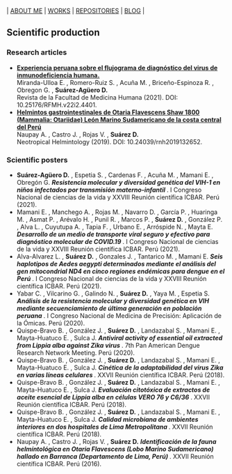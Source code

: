 |   [ABOUT ME](README.md)  |  [WORKS](works.md)  |  [REPOSITORIES](repositories.md)  |  [BLOG](blog.md)  | 

<h2> Scientific production </h2>

<h3> Research articles </h3>

<p>
  <ul>
     <li> <a href = "https://revistas.urp.edu.pe/index.php/RFMH/article/view/4401"><b>Experiencia peruana sobre el flujograma de diagnóstico del virus de   inmunodeficiencia humana.</b></a><br>
       Miranda-Ulloa E. , Romero-Ruiz S. , Acuña M. , Briceño-Espinoza R. , Obregon G. , <b>Suárez-Agüero D.</b><br>
       Revista de la Facultad de Medicina Humana (2021). DOI: 10.25176/RFMH.v22i2.4401.</li>
    <li> <a href = "https://revistas.unfv.edu.pe/NH/article/view/652"><b>Helmintos gastrointestinales de Otaria Flavescens Shaw 1800 (Mammalia: Otariidae) León Marino Sudamericano de la costa central del Perú</b></a><br>
       Naupay A. , Castro J. , Rojas V. , <b> Suárez D. </b><br>
       Neotropical Helmintology (2019). DOI: 10.24039/rnh2019132652.</li>
  </ul>
</p>

<h3> Scientific posters </h3>

<p>
  <ul>
    <li> <b>Suárez-Agüero D.</b> , Espetia S. , Cardenas F. , Acuña M. , Mamani E. , Obregón G. <b><i> Resistencia molecular y diversidad genética del VIH-1 en niños infectados por transmisión materno-infantil </i></b>. I Congreso Nacional de ciencias de la vida y XXVIII Reunión científica ICBAR. Perú (2021).</li>  
    <li> Mamani E. , Manchego A. , Rojas M. , Navarro D. , García P. , Huaringa M. , Asmat P. , Arévalo H. , Punil R. , Marcos P. , <b>Suárez D.</b> , González P. , Alva L. , Cuyutupa A. , Tapia F. , Urbano E. , Arróspide N. , Mayta E.<b><i> Desarrollo de un medio de transporte viral seguro y efectivo para diagnóstico molecular de COVID.19 </i></b>. I Congreso Nacional de ciencias de la vida y XXVIII Reunión científica ICBAR. Perú (2021).</li>
    <li> Alva-Alvarez L. , <b>Suárez D.</b> , Gonzales J. , Tantarico M. , Mamani E. <b><i> Seis haplotipos de Aedes aegypti determinados mediante el análisis del gen mitocondrial ND4 en cinco regiones endémicas para dengue en el Perú </i></b>. I Congreso Nacional de ciencias de la vida y XXVIII Reunión científica ICBAR. Perú (2021).</li>
    <li> Yabar C. , Vilcarino G. , Galindo N. , <b>Suárez D.</b> , Yaya M. , Espetia S. <b><i> Análisis de la resistencia molecular y diversidad genética en VIH mediante secuenciamiento de última generación en población peruana </i></b>. I Congreso Nacional de Medicina de Precisión: Aplicación de la Ómicas. Perú (2020).</li>
    <li> Quispe-Bravo B. , González J. , <b>Suárez D.</b> , Landazabal S. , Mamani E. , Mayta-Huatuco E. , Sulca J. <b><i> Antiviral activity of essential oil extracted from Lippia alba against Zika virus </i></b>. 7th Pan American Dengue Research Network Meeting. Perú (2020).</li>
    <li> Quispe-Bravo B. , González J. , <b>Suárez D.</b> , Landazabal S. , Mamani E. , Mayta-Huatuco E. , Sulca J. <b><i> Cinética de la adaptabilidad del virus Zika en varias líneas celulares </i></b>. XXVII Reunión científica ICBAR. Perú (2018).</li>
    <li> Quispe-Bravo B. , González J. , <b>Suárez D.</b> , Landazabal S. , Mamani E. , Mayta-Huatuco E. , Sulca J. <b><i> Evaluación citotóxica de extractos de aceite esencial de Lippia alba en células VERO 76 y C6/36 </i></b>. XXVII Reunión científica ICBAR. Perú (2018).</li>
    <li> Quispe-Bravo B. , González J. , <b>Suárez D.</b> , Landazabal S. , Mamani E. , Mayta-Huatuco E. , Sulca J. <b><i> Calidad microbiana de ambientes interiores en dos hospitales de Lima Metropolitana </i></b>. XXVII Reunión científica ICBAR. Perú (2018).</li>
    <li> Naupay A. , Castro J. , Rojas V. , <b>Suárez D.</b> <b><i> Identificación de la fauna helmíntológica en Otaria Flavescens (Lobo Marino Sudamericano) hallado en Barranca (Departamento de Lima, Perú) </i></b>. XXVII Reunión científica ICBAR. Perú (2016).</li>
  </ul>
</p>


